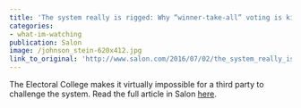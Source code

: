 ```yaml
---
title: 'The system really is rigged: Why “winner-take-all” voting is killing our democracy'
categories: 
- what-im-watching
publication: Salon
image: /johnson_stein-620x412.jpg
link_to_original: 'http://www.salon.com/2016/07/02/the_system_really_is_rigged_why_winner_take_all_voting_is_killing_our_democracy/'
---
```



The Electoral College makes it virtually impossible for a third party to challenge the system. Read the full article in Salon [here](http://www.salon.com/2016/07/02/the_system_really_is_rigged_why_winner_take_all_voting_is_killing_our_democracy/).